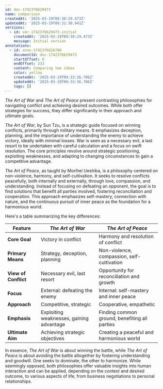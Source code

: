 ```yaml
---
id: doc-1742376629473
name: comparison
createdAt: '2025-03-19T09:30:29.473Z'
updatedAt: '2025-03-19T09:31:30.941Z'
versions:
  - id: ver-1742376629473-initial
    createdAt: '2025-03-19T09:30:29.473Z'
    message: Initial version
annotations:
  - id: anno-1742376816706
    documentId: doc-1742376629473
    startOffset: 0
    endOffset: 233
    content: Comparing two ideas
    color: yellow
    createdAt: '2025-03-19T09:33:36.706Z'
    updatedAt: '2025-03-19T09:33:36.706Z'
    tags: []
---
```

*The Art of War* and *The Art of Peace* present contrasting philosophies for navigating conflict and achieving desired outcomes. While both offer strategies for success, they differ significantly in their approach and ultimate goals.

*The Art of War*, by Sun Tzu, is a strategic guide focused on winning conflicts, primarily through military means. It emphasizes deception, planning, and the importance of understanding the enemy to achieve victory, ideally with minimal losses. War is seen as a necessary evil, a last resort to be undertaken with careful calculation and a focus on swift resolution. The core principles revolve around strategic positioning, exploiting weaknesses, and adapting to changing circumstances to gain a competitive advantage.

*The Art of Peace*, as taught by Morihei Ueshiba, is a philosophy centered on non-violence, harmony, and self-cultivation. It seeks to resolve conflicts peacefully, both internally and externally, through love, compassion, and understanding. Instead of focusing on defeating an opponent, the goal is to find solutions that benefit all parties involved, fostering reconciliation and cooperation. This approach emphasizes self-mastery, connection with nature, and the continuous pursuit of inner peace as the foundation for a harmonious world.

Here's a table summarizing the key differences:

| Feature            | *The Art of War*                        | *The Art of Peace*                           |
|---------------------|-----------------------------------------|----------------------------------------------|
| **Core Goal**       | Victory in conflict                     | Harmony and resolution of conflict         |
| **Primary Means**   | Strategy, deception, planning          | Non-violence, compassion, self-cultivation |
| **View of Conflict**| Necessary evil, last resort             | Opportunity for reconciliation and growth   |
| **Focus**           | External: defeating the enemy          | Internal: self-mastery and inner peace       |
| **Approach**        | Competitive, strategic                  | Cooperative, empathetic                      |
| **Emphasis**        | Exploiting weaknesses, gaining advantage | Finding common ground, benefiting all parties |
| **Ultimate Aim**    | Achieving strategic objectives           | Creating a peaceful and harmonious world    |

In essence, *The Art of War* is about winning the battle, while *The Art of Peace* is about avoiding the battle altogether by fostering understanding and goodwill. One seeks to dominate, the other to harmonize. While seemingly opposed, both philosophies offer valuable insights into human interaction and can be applied, depending on the context and desired outcome, to various aspects of life, from business negotiations to personal relationships.
